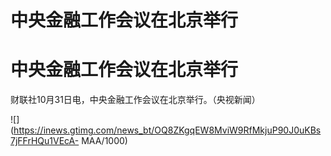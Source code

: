 # 中央金融工作会议在北京举行

# 中央金融工作会议在北京举行

财联社10月31日电，中央金融工作会议在北京举行。（央视新闻）

![](https://inews.gtimg.com/news_bt/OQ8ZKgqEW8MviW9RfMkjuP90J0uKBs7jFFrHQu1VEcA-
MAA/1000)

